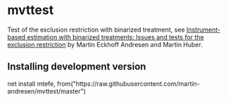# mvttest

Test of the exclusion restriction with binarized treatment, see <a href="https://drive.google.com/file/d/13OPistgXlfssC2q4Uszqw9c-BMxDjkHR/view">Instrument-based estimation with binarized treatments: Issues and tests for the exclusion restriction</a> by Martin Eckhoff Andresen and Martin Huber.

<h2>Installing development version</h2>
net install mtefe, from("https://raw.githubusercontent.com/martin-andresen/mvttest/master")

